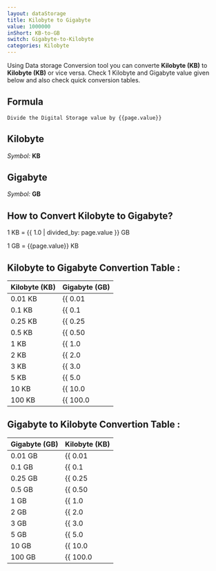 ```yaml
---
layout: dataStorage
title: Kilobyte to Gigabyte
value: 1000000
inShort: KB-to-GB
switch: Gigabyte-to-Kilobyte
categories: Kilobyte
---
```


Using Data storage Conversion tool you can converte **Kilobyte (KB)** to **Kilobyte (KB)** or vice versa. Check 1 Kilobyte and Gigabyte value given below and also check quick conversion tables.

## Formula
`Divide the Digital Storage value by {{page.value}}`

## Kilobyte
*Symbol:* **KB**

## Gigabyte
*Symbol:* **GB**

## How to Convert Kilobyte to Gigabyte?

1 KB = {{ 1.0 | divided_by: page.value }} GB

1 GB = {{page.value}} KB


## Kilobyte to Gigabyte Convertion Table :

| Kilobyte (KB) | Gigabyte (GB) |
| ---- | ---- |
| 0.01 KB | {{ 0.01 | divided_by: page.value }} GB |
| 0.1 KB | {{ 0.1 | divided_by: page.value }} GB |
| 0.25 KB | {{ 0.25 | divided_by: page.value }} GB |
| 0.5 KB | {{ 0.50 | divided_by: page.value }} GB |
| 1 KB | {{ 1.0 | divided_by: page.value }} GB |
| 2 KB | {{ 2.0 | divided_by: page.value }} GB |
| 3 KB | {{ 3.0 | divided_by: page.value }} GB |
| 5 KB | {{ 5.0 | divided_by: page.value }} GB |
| 10 KB | {{ 10.0 | divided_by: page.value }} GB |
| 100 KB | {{ 100.0 | divided_by: page.value }} GB |

## Gigabyte to Kilobyte Convertion Table :

| Gigabyte (GB) | Kilobyte (KB) |
| ---- | ---- |
| 0.01 GB | {{ 0.01 | times: page.value }} KB |
| 0.1 GB | {{ 0.1 | times: page.value }} KB |
| 0.25 GB | {{ 0.25 | times: page.value }} KB |
| 0.5 GB | {{ 0.50 | times: page.value }} KB |
| 1 GB | {{ 1.0 | times: page.value }} KB |
| 2 GB | {{ 2.0 | times: page.value }} KB |
| 3 GB | {{ 3.0 | times: page.value }} KB |
| 5 GB | {{ 5.0 | times: page.value }} KB |
| 10 GB | {{ 10.0 | times: page.value }} KB |
| 100 GB | {{ 100.0 | times: page.value }} KB |


<script>
document.getElementById('selectInput')[4].selected = true
document.getElementById('selectOutput')[12].selected = true
</script>
